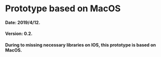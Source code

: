 # Prototype based on MacOS


#### Date: 2019/4/12.
#### Version: 0.2.
#### During to missing necessary libraries on IOS, this prototype is based on MacOS.